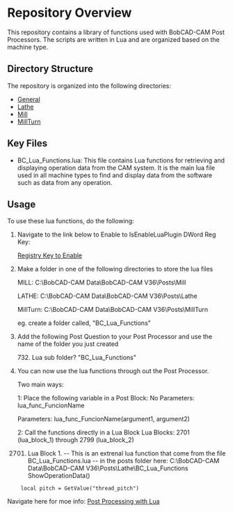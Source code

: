 # Repository Overview

This repository contains a library of functions used with BobCAD-CAM Post Processors. 
The scripts are written in Lua and are organized based on the machine type. 

## Directory Structure

The repository is organized into the following directories:

- [General](Posts/General)
- [Lathe](Posts/Lathe)
- [Mill](Posts/Mill)
- [MillTurn](Posts/MillTurn)

## Key Files

- BC_Lua_Functions.lua: This file contains Lua functions for retrieving and displaying operation data from the CAM system. 
It is the main lua file used in all machine types to find and 
display data from the software such as data from any operation.

## Usage

To use these lua functions, do the following:

1. Navigate to the link below to Enable to IsEnableLuaPlugin DWord Reg Key:

    [Registry Key to Enable](https://bobcad.com/components/webhelp/BC_Lua/RegistryKeytoEnable.html)

2. Make a folder in one of the following directories to store the lua files

    MILL: C:\BobCAD-CAM Data\BobCAD-CAM V36\Posts\Mill

    LATHE: C:\BobCAD-CAM Data\BobCAD-CAM V36\Posts\Lathe

    MillTurn: C:\BobCAD-CAM Data\BobCAD-CAM V36\Posts\MillTurn

    eg. create a folder called, "BC_Lua_Functions" 

3. Add the following Post Question to your Post Processor and use the name of the folder you just created

    732\. Lua sub folder? "BC_Lua_Functions" 

4. You can now use the lua functions through out the Post Processor. 

    Two main ways:

    1: Place the following variable in a Post Block:
    No Parameters:
    lua_func_FuncionName

    Parameters:
    lua_func_FuncionName(argument1, argument2)

    2: Call the functions directly in a Lua Block
    Lua Blocks: 2701 (lua_block_1) through 2799 (lua_block_2)

    2701. Lua Block 1.
        -- This is an extrenal lua function that come from the file BC_Lua_Functions.lua
        -- in the posts folder here: C:\BobCAD-CAM Data\BobCAD-CAM V36\Posts\Lathe\BC_Lua_Functions 
        ShowOperationData()

        local pitch = GetValue("thread_pitch")



Navigate here for moe info:
[Post Processing with Lua](https://bobcad.com/components/webhelp/BC_Lua/PostProcessing.html)

